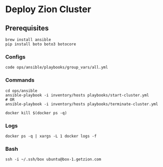 # Deploy Zion Cluster

## Prerequisites
```
brew install ansible
pip install boto boto3 botocore
```

### Configs
```
code ops/ansible/playbooks/group_vars/all.yml 
```

### Commands
```
cd ops/ansible
ansible-playbook -i inventory/hosts playbooks/start-cluster.yml
# OR
ansible-playbook -i inventory/hosts playbooks/terminate-cluster.yml
```

```
docker kill $(docker ps -q)
```

### Logs
```
docker ps -q | xargs -L 1 docker logs -f
```

### Bash
```
ssh -i ~/.ssh/box ubuntu@box-1.getzion.com
```